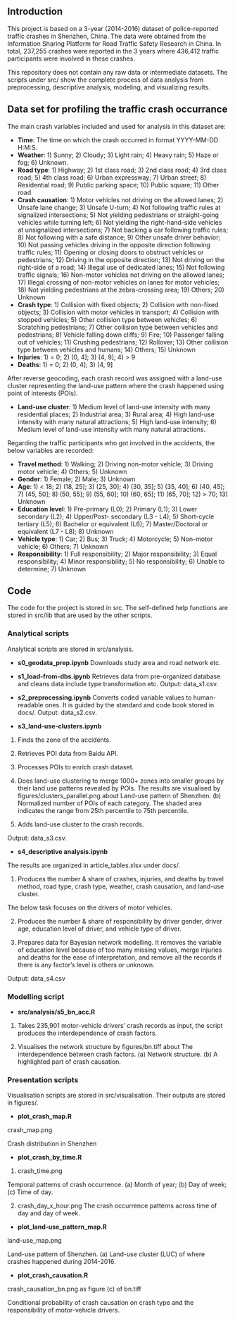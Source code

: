 ## Introduction

This project is based on a 3-year (2014-2016) dataset of police-reported traffic crashes in Shenzhen, China. The data were
obtained from the Information Sharing Platform for Road Traffic Safety Research in China. In total, 237,255 crashes were reported in the 3 years where 436,412 traffic participants were involved in these crashes.

This repository does not contain any raw data or intermediate datasets. The scripts under src/ show the complete process of data analysis from preprocessing, descriptive analysis, modeling, and visualizing results.


## Data set for profiling the traffic crash occurrance

The main crash variables included and used for analysis in this dataset are:
* **Time**: The time on which the crash occurred in format YYYY-MM-DD H:M:S.
* **Weather**: 1) Sunny; 2) Cloudy; 3) Light rain; 4) Heavy rain; 5) Haze or fog; 6) Unknown.
* **Road type**: 1) Highway; 2) 1st class road; 3) 2nd class road; 4) 3rd class road; 5) 4th class road; 6) Urban expressway; 7) Urban street; 8) Residential road; 9) Public parking space; 10) Public square; 11) Other road
* **Crash causation**: 1) Motor vehicles not driving on the allowed lanes; 2) Unsafe lane change; 3) Unsafe U-turn; 4) Not following traffic rules at signalized intersections; 5) Not yielding pedestrians or straight-going vehicles while turning left; 6) Not yielding the right-hand-side vehicles at unsignalized intersections; 7) Not backing a car following traffic rules; 8) Not following with a safe distance; 9) Other unsafe driver behavior; 10) Not passing vehicles driving in the opposite direction following traffic rules; 11) Opening or closing doors to obstruct vehicles or pedestrians; 12) Driving in the opposite direction; 13) Not driving on the right-side of a road; 14) Illegal use of dedicated lanes; 15) Not following traffic signals; 16) Non-motor vehicles not driving on the allowed lanes; 17) Illegal crossing of non-motor vehicles on lanes for motor vehicles; 18) Not yielding pedestrians at the zebra-crossing area; 19) Others; 20) Unknown
* **Crash type**: 1) Collision with fixed objects; 2) Collision with non-fixed objects; 3) Collision with motor vehicles in transport; 4) Collision with stopped vehicles; 5) Other collision type between vehicles; 6) Scratching pedestrians; 7) Other collision type between vehicles and pedestrians; 8) Vehicle falling down cliffs; 9) Fire; 10) Passenger falling out of vehicles; 11) Crushing pedestrians; 12) Rollover; 13) Other collision type between vehicles and humans; 14) Others; 15) Unknown
* **Injuries**: 1) = 0; 2) (0, 4]; 3) (4, 9]; 4) > 9
* **Deaths**: 1) = 0; 2) (0, 4]; 3) (4, 9]

After reverse geocoding, each crash record was assigned with a land-use cluster representing the land-use pattern where the crash happened using point of interests (POIs).
* **Land-use cluster**: 1) Medium level of land-use intensity with many residential places; 2) Industrial area; 3) Rural area; 4) High land-use intensity with many natural attractions; 5) High land-use intensity; 6) Medium level of land-use intensity with many natural attractions.


Regarding the traffic participants who got involved in the accidents, the below variables are recorded:
* **Travel method**: 1) Walking; 2) Driving non-motor vehicle; 3) Driving motor vehicle; 4) Others; 5) Unknown
* **Gender**: 1) Female; 2) Male; 3) Unknown
* **Age**: 1) < 18; 2) (18, 25]; 3) (25, 30]; 4) (30, 35]; 5) (35, 40]; 6) (40, 45]; 7) (45, 50]; 8) (50, 55]; 9) (55, 60]; 10) (60, 65]; 11) (65, 70]; 12) > 70; 13) Unknown
* **Education level**: 1) Pre-primary (L0); 2) Primary (L1); 3) Lower secondary (L2); 4) Upper/Post- secondary (L3 - L4); 5) Short-cycle tertiary (L5); 6) Bachelor or equivalent (L6); 7) Master/Doctoral or equivalent (L7 - L8); 8) Unknown
* **Vehicle type**: 1) Car; 2) Bus; 3) Truck; 4) Motorcycle; 5) Non-motor vehicle; 6) Others; 7) Unknown
* **Responsibility**: 1) Full responsibility; 2) Major responsibility; 3) Equal responsibility; 4) Minor responsibility; 5) No responsibility; 6) Unable to determine; 7) Unknown


## Code
The code for the project is stored in src. The self-defined help functions are stored in src/lib that are used by the other scripts.

### Analytical scripts
Analytical scripts are stored in src/analysis.
* **s0_geodata_prep.ipynb**
Downloads study area and road network etc.

* **s1_load-from-dbs.ipynb**
Retrieves data from pre-organized database and cleans data include type transformation etc. Output: data_s1.csv.

* **s2_preprocessing.ipynb**
Converts coded variable values to human-readable ones. It is guided by the standard and code book stored in docs/. Output: data_s2.csv.

* **s3_land-use-clusters.ipynb**
1. Finds the zone of the accidents. 

2. Retrieves POI data from Baidu API.

3. Processes POIs to enrich crash dataset.

4. Does land-use clustering to merge 1000+ zones into smaller groups by their land use patterns revealed by POIs. The results are visualised by figures/clusters_parallel.png about Land-use pattern of Shenzhen. (b) Normalized number of POIs of each category. The shaded area indicates the range from 25th percentile to 75th percentile. 

5. Adds land-use cluster to the crash records.

Output: data_s3.csv.

* **s4_descriptive analysis.ipynb**

The results are organized in article_tables.xlsx under docs/.

1. Produces the number & share of crashes, injuries, and deaths by travel method, road type, crash type, weather, crash causation, and land-use cluster.

The below task focuses on the drivers of motor vehicles.

2. Produces the number & share of responsibility by driver gender, driver age, education level of driver, and vehicle type of driver.

3. Prepares data for Bayesian network modelling. It removes the variable of education level because of too many missing values, merge injuries and deaths for the ease of interpretation, and remove all the records if there is any factor’s level is others or unknown.

Output: data_s4.csv

### Modelling script
* **src/analysis/s5_bn_acc.R**

1. Takes 235,901 motor-vehicle drivers’ crash records as input, the script produces the interdependence of crash factors.

2. Visualises the network structure by figures/bn.tiff about The interdependence between crash factors. (a) Network structure. (b) A highlighted part of crash causation. 


### Presentation scripts
Visualisation scripts are stored in src/visualisation. Their outputs are stored in figures/.

* **plot_crash_map.R**

crash_map.png

Crash distribution in Shenzhen 

* **plot_crash_by_time.R**

1. crash_time.png

Temporal patterns of crash occurrence. (a) Month of year; (b) Day of week; (c) Time of day.

2. crash_day_x_hour.png
The crash occurrence patterns across time of day and day of week.

* **plot_land-use_pattern_map.R**

land-use_map.png

Land-use pattern of Shenzhen. (a) Land-use cluster (LUC) of where crashes happened during 2014-2016.

* **plot_crash_causation.R**

crash_causation_bn.png as figure (c) of bn.tiff

Conditional probability of crash causation on crash type and the responsibility of motor-vehicle drivers.
